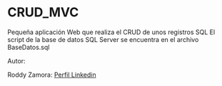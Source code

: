 # CRUD_MVC
Pequeña aplicación Web que realiza el CRUD de unos registros SQL
El script de la base de datos SQL Server se encuentra en el archivo BaseDatos.sql

Autor:

Roddy Zamora: <a href="https://www.linkedin.com/in/roddy-steeven-zamora-rodr%C3%ADguez-58a116167/" target="_blank">Perfil Linkedin</a>

